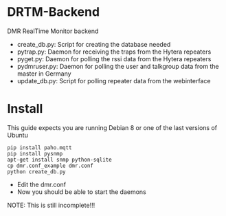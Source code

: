 # DRTM-Backend
DMR RealTime Monitor backend

* create_db.py: Script for creating the database needed
* pytrap.py: Daemon for receiving the traps from the Hytera repeaters
* pyget.py: Daemon for polling the rssi data from the Hytera repeaters
* pydmruser.py: Daemon for polling the user and talkgroup data from the master in Germany
* update_db.py: Script for polling repeater data from the webinterface

# Install
This guide expects you are running Debian 8 or one of the last versions of Ubuntu
```
pip install paho.mqtt
pip install pysnmp
apt-get install snmp python-sqlite
cp dmr.conf_example dmr.conf
python create_db.py
```
* Edit the dmr.conf
* Now you should be able to start the daemons

NOTE: This is still incomplete!!!
